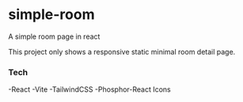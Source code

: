 # simple-room
A simple room page in react

This project only shows a responsive static minimal room detail page.

### Tech
-React
-Vite
-TailwindCSS
-Phosphor-React Icons
